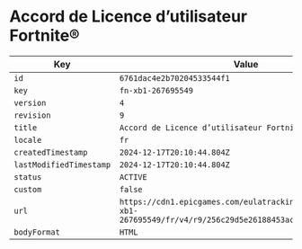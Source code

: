 # Accord de Licence d’utilisateur Fortnite®

| Key | Value |
| --- | ----- |
| `id` | `6761dac4e2b70204533544f1` |
| `key` | `fn-xb1-267695549` |
| `version` | `4` |
| `revision` | `9` |
| `title` | `Accord de Licence d’utilisateur Fortnite®` |
| `locale` | `fr` |
| `createdTimestamp` | `2024-12-17T20:10:44.804Z` |
| `lastModifiedTimestamp` | `2024-12-17T20:10:44.804Z` |
| `status` | `ACTIVE` |
| `custom` | `false` |
| `url` | `https://cdn1.epicgames.com/eulatracking-download/fn-xb1-267695549/fr/v4/r9/256c29d5e26188453ac0c5750bf3b7d2.pdf` |
| `bodyFormat` | `HTML` |
